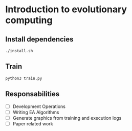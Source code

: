 # Introduction to evolutionary computing

## Install dependencies

```
./install.sh
```

## Train

```
python3 train.py
```

## Responsabilities

- [ ] Development Operations
- [ ] Writing EA Algorithms
- [ ] Generate graphics from training and execution logs
- [ ] Paper related work
